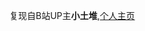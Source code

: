 复现自B站UP主**小土堆**,[个人主页](https://www.bilibili.com/video/BV1hE411t7RN/?spm_id_from=333.337.search-card.all.click)
